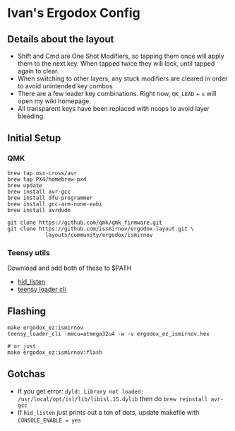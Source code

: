 # Ivan's Ergodox Config


## Details about the layout

- Shift and Cmd are One Shot Modifiers, so tapping them once will apply them to the next key. When tapped twice they will lock, until tapped again to clear.
- When switching to other layers, any stuck modifiers are cleared in order to avoid unintended key combos
- There are a few leader key combinations. Right now, `QK_LEAD` + `s` will open my wiki homepage.
- All transparent keys have been replaced with noops to avoid layer bleeding.

## Initial Setup

### QMK

```
brew tap osx-cross/avr
brew tap PX4/homebrew-px4
brew update
brew install avr-gcc
brew install dfu-programmer
brew install gcc-arm-none-eabi
brew install avrdude

git clone https://github.com/qmk/qmk_firmware.git
git clone https://github.com/issmirnov/ergodox-layout.git \
            layouts/community/ergodox/ismirnov
```

### Teensy utils

Download and add both of these to $PATH

- [hid_listen](https://www.pjrc.com/teensy/hid_listen.html)
- [teensy loader cli](https://www.pjrc.com/teensy/loader_cli.html)

## Flashing

```
make ergodox_ez:ismirnov
teensy_loader_cli -mmcu=atmega32u4 -w -v ergodox_ez_ismirnov.hex

# or just
make ergodox_ez:ismirnov:flash
```

## Gotchas

- If you get error: `dyld: Library not loaded: /usr/local/opt/isl/lib/libisl.15.dylib` then do `brew reinstall avr-gcc`
- If `hid_listen` just prints out a ton of dots, update makefile with `CONSOLE_ENABLE = yes`
